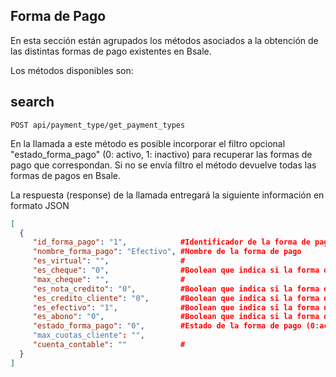 ## Forma de Pago

En esta sección están agrupados los métodos asociados a la obtención de las distintas formas de pago existentes en Bsale.

Los métodos disponibles son:

## search

```
POST api/payment_type/get_payment_types
```


En la llamada a este método es posible incorporar el filtro opcional "estado_forma_pago" (0: activo, 1: inactivo) para recuperar las formas de pago que correspondan. Si no se envía filtro el método devuelve todas las formas de pagos en Bsale.

La respuesta (response) de la llamada entregará la siguiente información en formato JSON

```json
[
  {
     "id_forma_pago": "1",            #Identificador de la forma de pago
     "nombre_forma_pago": "Efectivo", #Nombre de la forma de pago
     "es_virtual": "",                #
     "es_cheque": "0",                #Boolean que indica si la forma de pago es cheque o no
     "max_cheque": "",                #
     "es_nota_credito": "0",          #Boolean que indica si la forma de pago es nota de crédito o no
     "es_credito_cliente": "0",       #Boolean que indica si la forma de pago es crédito cliente o no
     "es_efectivo": "1",              #Boolean que indica si la forma de pago es efectivo o no
     "es_abono": "0",                 #Boolean que indica si la forma de pago es abono o no
     "estado_forma_pago": "0",        #Estado de la forma de pago (0:activo, 1:inactivo)
     "max_cuotas_cliente": "",
     "cuenta_contable": ""            #
  }
]


```
